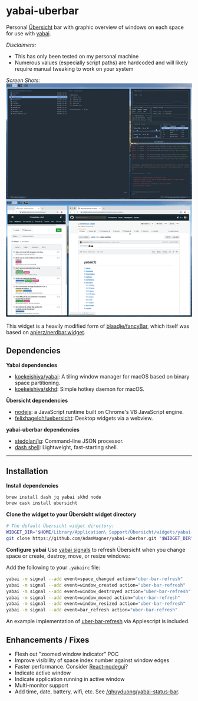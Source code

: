 # yabai-uberbar

Personal [Übersicht](http://tracesof.net/uebersicht/) bar with graphic overview of windows on each space for use with [yabai](https://github.com/koekeishiya/yabai).

_Disclaimers:_
- This has only been tested on my personal machine
- Numerous values (especially script paths) are hardcoded and will likely require manual
  tweaking to work on your system

*Screen Shots:*
![img](https://github.com/AdamWagner/yabai-uberbar/blob/master/resources/screenshots/yabai-uberbar.png?raw=true)
![img](https://github.com/AdamWagner/yabai-uberbar/blob/master/resources/screenshots/yabai-uberbar-demo.gif?raw=true)

This widget is a heavily modified form of [blaadje/fancyBar](https://github.com/blaadje/fancyBar#readme), which itself was based on [apierz/nerdbar.widget](https://github.com/apierz/nerdbar.widget).


## Dependencies

**Yabai dependencies**
- [koekeishiya/yabai](https://github.com/koekeishiya/yabai): A tiling window manager for macOS based on binary space partitioning.
- [koekeishiya/skhd](https://github.com/koekeishiya/skhd): Simple hotkey daemon for macOS.

**Übersicht dependencies**
- [nodejs](https://nodejs.org/en/): a JavaScript runtime built on Chrome's V8 JavaScript engine.
- [felixhageloh/uebersicht](https://github.com/felixhageloh/uebersicht): Desktop widgets via a webview.

**yabai-uberbar dependencies**
- [stedolan/jq](https://github.com/stedolan/jq): Command-line JSON processor.
- [dash shell](http://gondor.apana.org.au/~herbert/dash/): Lightweight, fast-starting shell.


---

## Installation

**Install dependencies**
```bash
brew install dash jq yabai skhd node
brew cask install ubersicht
```

**Clone the widget to your Übersicht widget directory**
```bash
# The default Übersicht widget directory:
WIDGET_DIR="$HOME/Library/Application\ Support/Übersicht/widgets/yabai-uberbar.widget"
git clone https://github.com/AdamWagner/yabai-uberbar.git "$WIDGET_DIR"
```

**Configure yabai**
Use [yabai signals](https://github.com/koekeishiya/yabai/wiki/Commands#automation-with-rules-and-signals) to refresh Übersicht when you change space or create, destroy, move, or resize windows:

Add the following to your `.yabairc` file:

```bash
yabai -m signal --add event=space_changed action="uber-bar-refresh"
yabai -m signal --add event=window_created action="uber-bar-refresh"
yabai -m signal --add event=window_destroyed action="uber-bar-refresh"
yabai -m signal --add event=window_moved action="uber-bar-refresh"
yabai -m signal --add event=window_resized action="uber-bar-refresh"
yabai -m signal --add event=bar_refresh action="uber-bar-refresh"
```

An example implementation of [uber-bar-refresh](https://github.com/AdamWagner/yabai-uberbar/blob/master/refresh) via Applescript is included.

## Enhancements / Fixes

- Flesh out "zoomed window indicator" POC
- Improve visibility of space index number against window edges
- Faster performance. Consider [React-nodegui](https://react.nodegui.org/)?
- Indicate active window
- Indicate application running in active window
- Multi-monitor support
- Add time, date, battery, wifi, etc. See [/qhuyduong/yabai-status-bar](https://github.com/qhuyduong/yabai-status-bar/blob/master/scripts/right_bar.sh).

